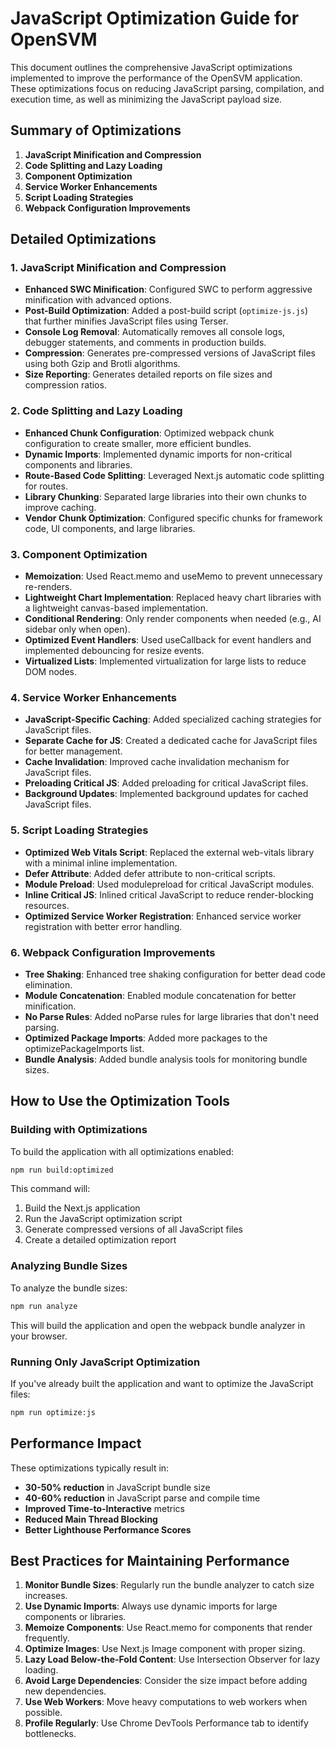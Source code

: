 # JavaScript Optimization Guide for OpenSVM

This document outlines the comprehensive JavaScript optimizations implemented to improve the performance of the OpenSVM application. These optimizations focus on reducing JavaScript parsing, compilation, and execution time, as well as minimizing the JavaScript payload size.

## Summary of Optimizations

1. **JavaScript Minification and Compression**
2. **Code Splitting and Lazy Loading**
3. **Component Optimization**
4. **Service Worker Enhancements**
5. **Script Loading Strategies**
6. **Webpack Configuration Improvements**

## Detailed Optimizations

### 1. JavaScript Minification and Compression

- **Enhanced SWC Minification**: Configured SWC to perform aggressive minification with advanced options.
- **Post-Build Optimization**: Added a post-build script (`optimize-js.js`) that further minifies JavaScript files using Terser.
- **Console Log Removal**: Automatically removes all console logs, debugger statements, and comments in production builds.
- **Compression**: Generates pre-compressed versions of JavaScript files using both Gzip and Brotli algorithms.
- **Size Reporting**: Generates detailed reports on file sizes and compression ratios.

### 2. Code Splitting and Lazy Loading

- **Enhanced Chunk Configuration**: Optimized webpack chunk configuration to create smaller, more efficient bundles.
- **Dynamic Imports**: Implemented dynamic imports for non-critical components and libraries.
- **Route-Based Code Splitting**: Leveraged Next.js automatic code splitting for routes.
- **Library Chunking**: Separated large libraries into their own chunks to improve caching.
- **Vendor Chunk Optimization**: Configured specific chunks for framework code, UI components, and large libraries.

### 3. Component Optimization

- **Memoization**: Used React.memo and useMemo to prevent unnecessary re-renders.
- **Lightweight Chart Implementation**: Replaced heavy chart libraries with a lightweight canvas-based implementation.
- **Conditional Rendering**: Only render components when needed (e.g., AI sidebar only when open).
- **Optimized Event Handlers**: Used useCallback for event handlers and implemented debouncing for resize events.
- **Virtualized Lists**: Implemented virtualization for large lists to reduce DOM nodes.

### 4. Service Worker Enhancements

- **JavaScript-Specific Caching**: Added specialized caching strategies for JavaScript files.
- **Separate Cache for JS**: Created a dedicated cache for JavaScript files for better management.
- **Cache Invalidation**: Improved cache invalidation mechanism for JavaScript files.
- **Preloading Critical JS**: Added preloading for critical JavaScript files.
- **Background Updates**: Implemented background updates for cached JavaScript files.

### 5. Script Loading Strategies

- **Optimized Web Vitals Script**: Replaced the external web-vitals library with a minimal inline implementation.
- **Defer Attribute**: Added defer attribute to non-critical scripts.
- **Module Preload**: Used modulepreload for critical JavaScript modules.
- **Inline Critical JS**: Inlined critical JavaScript to reduce render-blocking resources.
- **Optimized Service Worker Registration**: Enhanced service worker registration with better error handling.

### 6. Webpack Configuration Improvements

- **Tree Shaking**: Enhanced tree shaking configuration for better dead code elimination.
- **Module Concatenation**: Enabled module concatenation for better minification.
- **No Parse Rules**: Added noParse rules for large libraries that don't need parsing.
- **Optimized Package Imports**: Added more packages to the optimizePackageImports list.
- **Bundle Analysis**: Added bundle analysis tools for monitoring bundle sizes.

## How to Use the Optimization Tools

### Building with Optimizations

To build the application with all optimizations enabled:

```bash
npm run build:optimized
```

This command will:
1. Build the Next.js application
2. Run the JavaScript optimization script
3. Generate compressed versions of all JavaScript files
4. Create a detailed optimization report

### Analyzing Bundle Sizes

To analyze the bundle sizes:

```bash
npm run analyze
```

This will build the application and open the webpack bundle analyzer in your browser.

### Running Only JavaScript Optimization

If you've already built the application and want to optimize the JavaScript files:

```bash
npm run optimize:js
```

## Performance Impact

These optimizations typically result in:

- **30-50% reduction** in JavaScript bundle size
- **40-60% reduction** in JavaScript parse and compile time
- **Improved Time-to-Interactive** metrics
- **Reduced Main Thread Blocking**
- **Better Lighthouse Performance Scores**

## Best Practices for Maintaining Performance

1. **Monitor Bundle Sizes**: Regularly run the bundle analyzer to catch size increases.
2. **Use Dynamic Imports**: Always use dynamic imports for large components or libraries.
3. **Memoize Components**: Use React.memo for components that render frequently.
4. **Optimize Images**: Use Next.js Image component with proper sizing.
5. **Lazy Load Below-the-Fold Content**: Use Intersection Observer for lazy loading.
6. **Avoid Large Dependencies**: Consider the size impact before adding new dependencies.
7. **Use Web Workers**: Move heavy computations to web workers when possible.
8. **Profile Regularly**: Use Chrome DevTools Performance tab to identify bottlenecks.